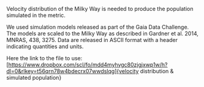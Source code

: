 Velocity distribution of the Milky Way is needed to produce the population simulated in the metric. 

We used simulation models released as part of the Gaia Data Challenge. 
The models are scaled to the Milky Way as described in Gardner et al. 2014, MNRAS, 438, 3275.
Data are released in ASCII format with a header indicating quantities and units.

Here the link to the file to use:
[https://www.dropbox.com/scl/fo/mdd4myhvgc80zjgjxwp1w/h?dl=0&rlkey=t56qrn78w4bdecrx07wwdslqg]{velocity distribution & simulated population} 
